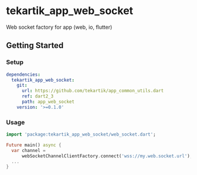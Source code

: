 # tekartik_app_web_socket

Web socket factory for app (web, io, flutter)

## Getting Started

### Setup

```yaml
dependencies:
  tekartik_app_web_socket:
    git:
      url: https://github.com/tekartik/app_common_utils.dart
      ref: dart2_3
      path: app_web_socket
    version: '>=0.1.0'
```

### Usage

```dart
import 'package:tekartik_app_web_socket/web_socket.dart';

Future main() async {
  var channel =
      webSocketChannelClientFactory.connect('wss://my.web.socket.url');
  ...
}
```